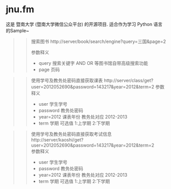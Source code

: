 jnu.fm
======

这是 暨南大学 (暨南大学微信公众平台) 的开源项目. 适合作为学习 Python 语言的Sample~
>>搜索图书
>>http://server/book/search/engine?query=三国&page=2
>>
>>参数释义
>>* query 搜索关键字 AND OR 等图书馆自带高级搜索功能
>>* page 页码



>>使用学号及教务处密码直接获取课表
>>http://server/class/get?user=2012052690&password=143217&year=2012&term=2
>>参数释义
>>* user 学生学号
>>* password 教务处密码
>>* year=2012 课表年份  教务处对应 2012-2013
>>* term 学期 可选值 1:上学期 2:下学期



>>使用学号及教务处密码直接获取考试信息  
>>http://server/kaoshi/get?user=2012052690&password=143217&year=2012&term=2  
>>参数释义  
>>* user 学生学号  
>>* password 教务处密码    
>>* year=2012 课表年份  教务处对应 2012-2013  
>>* term 学期 可选值 1:上学期 2:下学期  

